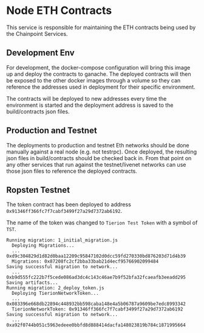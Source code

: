 # Node ETH Contracts

This service is responsible for maintaining the ETH contracts being used by the Chainpoint Services.

## Development Env

For development, the docker-compose configuration will bring this image up and deploy the contracts to ganache. The deployed contracts will then be exposed to the other docker images through a volume so they can reference the addresses used in deployment for their specific environment.

The contracts will be deployed to new addresses every time the environment is started and the deployment address is saved to the build/contracts json files.

## Production and Testnet

The deployments to production and testnet Eth networks should be done manually against a real node (e.g. not testrpc).  Once deployed, the resulting json files in build/contracts should be checked back in.  From that point on any other services that run against the testnet/livenet networks can use those json files to reference the deployed contracts.

## Ropsten Testnet

The token contract has been deployed to address `0x91346ff366fc7f7cabf3499f27a29d7372ab6192`.

The name of the token was changed to `Tierion Test Token` with a symbol of `TST`.

```text
Running migration: 1_initial_migration.js
  Deploying Migrations...
  ... 0xd9c304829d1d82d0baa12209c95847102d0dcc59fd270330bd876203d71d4b39
  Migrations: 0x87208fc2cf2bba33bab21d4ecf95766902099484
Saving successful migration to network...
  ... 0xb9d555fc222b7f5cede086ad3dc4c143c46ae7b9f52bfa32fcaeafb3eeadd295
Saving artifacts...
Running migration: 2_deploy_token.js
  Deploying TierionNetworkToken...
  ... 0x083396e668db22894c448932bb598caba148e4a5b06787a9609be7edc8993342
  TierionNetworkToken: 0x91346ff366fc7f7cabf3499f27a29d7372ab6192
Saving successful migration to network...
  ... 0xa92f0744b051c5963edeee0bbfd8d888414dacfa148023819b784c1871995664
```
